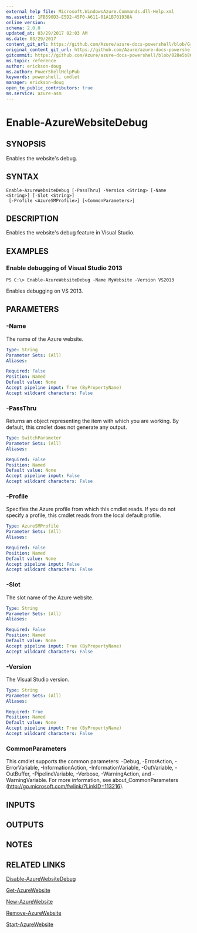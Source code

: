 ```yaml
---
external help file: Microsoft.WindowsAzure.Commands.dll-Help.xml
ms.assetid: 1FB590D3-E5D2-45F0-A611-01A1B701938A
online version:
schema: 2.0.0
updated_at: 03/29/2017 02:03 AM
ms.date: 03/29/2017
content_git_url: https://github.com/Azure/azure-docs-powershell/blob/Graham71298/azureps-cmdlets-docs/ServiceManagement/Azure/v3.7.0/Enable-AzureWebsiteDebug.md
original_content_git_url: https://github.com/Azure/azure-docs-powershell/blob/Graham71298/azureps-cmdlets-docs/ServiceManagement/Azure/v3.7.0/Enable-AzureWebsiteDebug.md
gitcommit: https://github.com/Azure/azure-docs-powershell/blob/828e5b8648af6bdf3119ffe0cd409647f00de183
ms.topic: reference
author: erickson-doug
ms.author: PowerShellHelpPub
keywords: powershell, cmdlet
manager: erickson-doug
open_to_public_contributors: true
ms.service: azure-asm
---
```


# Enable-AzureWebsiteDebug

## SYNOPSIS
Enables the website's debug.

## SYNTAX

```
Enable-AzureWebsiteDebug [-PassThru] -Version <String> [-Name <String>] [-Slot <String>]
 [-Profile <AzureSMProfile>] [<CommonParameters>]
```

## DESCRIPTION
Enables the website's debug feature in Visual Studio.

## EXAMPLES

### Enable debugging of Visual Studio 2013
```
PS C:\> Enable-AzureWebsiteDebug -Name MyWebsite -Version VS2013
```

Enables debugging on VS 2013.

## PARAMETERS

### -Name
The name of the Azure website.

```yaml
Type: String
Parameter Sets: (All)
Aliases: 

Required: False
Position: Named
Default value: None
Accept pipeline input: True (ByPropertyName)
Accept wildcard characters: False
```

### -PassThru
Returns an object representing the item with which you are working.
By default, this cmdlet does not generate any output.

```yaml
Type: SwitchParameter
Parameter Sets: (All)
Aliases: 

Required: False
Position: Named
Default value: None
Accept pipeline input: False
Accept wildcard characters: False
```

### -Profile
Specifies the Azure profile from which this cmdlet reads.
If you do not specify a profile, this cmdlet reads from the local default profile.

```yaml
Type: AzureSMProfile
Parameter Sets: (All)
Aliases: 

Required: False
Position: Named
Default value: None
Accept pipeline input: False
Accept wildcard characters: False
```

### -Slot
The slot name of the Azure website.

```yaml
Type: String
Parameter Sets: (All)
Aliases: 

Required: False
Position: Named
Default value: None
Accept pipeline input: True (ByPropertyName)
Accept wildcard characters: False
```

### -Version
The Visual Studio version.

```yaml
Type: String
Parameter Sets: (All)
Aliases: 

Required: True
Position: Named
Default value: None
Accept pipeline input: True (ByPropertyName)
Accept wildcard characters: False
```

### CommonParameters
This cmdlet supports the common parameters: -Debug, -ErrorAction, -ErrorVariable, -InformationAction, -InformationVariable, -OutVariable, -OutBuffer, -PipelineVariable, -Verbose, -WarningAction, and -WarningVariable. For more information, see about_CommonParameters (http://go.microsoft.com/fwlink/?LinkID=113216).

## INPUTS

## OUTPUTS

## NOTES

## RELATED LINKS

[Disable-AzureWebsiteDebug](./Disable-AzureWebsiteDebug.md)

[Get-AzureWebsite](./Get-AzureWebsite.md)

[New-AzureWebsite](./New-AzureWebsite.md)

[Remove-AzureWebsite](./Remove-AzureWebsite.md)

[Start-AzureWebsite](./Start-AzureWebsite.md)


